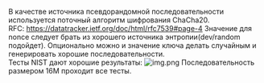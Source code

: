 В качестве источника псевдорандомной последовательности используется поточный алгоритм шифрования ChaCha20.\
RFC: https://datatracker.ietf.org/doc/html/rfc7539#page-4 
Значение для nonce следует брать из хорошего источника энтропии(dev/random подойдет). Опционально можно и значение ключа делать случайным и генерировать хорошие последовательности.\
Тесты NIST дают хорошие результаты:
![img.png](img.png)
Последовательность размером 16M проходит все тесты.